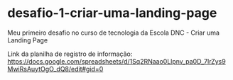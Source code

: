 # desafio-1-criar-uma-landing-page
Meu primeiro desafio no curso de tecnologia da Escola DNC - Criar uma Landing Page

Link da planilha de registro de informação: https://docs.google.com/spreadsheets/d/1Sq2RNaao0Llpnv_pa0D_7lrZys9MwiRsAuytOgO_dQ8/edit#gid=0
